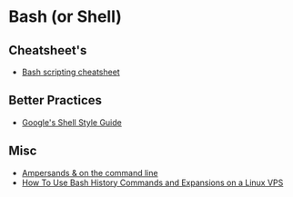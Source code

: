 # Bash (or Shell)

## Cheatsheet's

- [Bash scripting cheatsheet](https://devhints.io/bash)

## Better Practices

- [Google's Shell Style Guide](https://google.github.io/styleguide/shell.xml)

## Misc

- [Ampersands & on the command line](https://bashitout.com/2013/05/18/Ampersands-on-the-command-line.html)
- [How To Use Bash History Commands and Expansions on a Linux VPS](https://www.digitalocean.com/community/tutorials/how-to-use-bash-history-commands-and-expansions-on-a-linux-vps)

